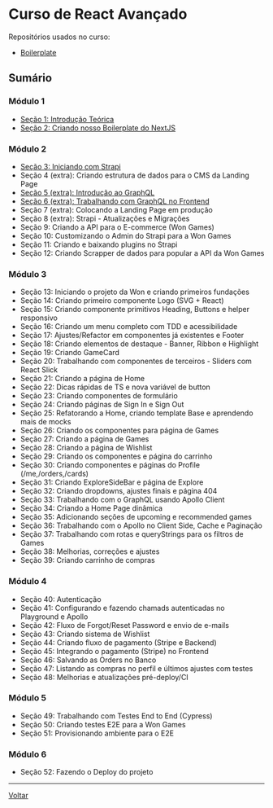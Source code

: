 # Curso de React Avançado

Repositórios usados no curso:

- [Boilerplate](https://github.com/felipebbarbosa/curso_udemy_react-avancado_boilerplate)

## Sumário

### Módulo 1

- [Seção 1: Introdução Teórica](./s1m1_introducao.md)
- [Seção 2: Criando nosso Boilerplate do NextJS](./s2m1_boilerplate-nextjs.md)

### Módulo 2

- [Seção 3: Iniciando com Strapi](./s3m2_strapi.md)
- Seção 4 (extra): Criando estrutura de dados para o CMS da Landing Page
- [Seção 5 (extra): Introdução ao GraphQL](./s5m2_introducao-graphql.md)
- [Seção 6 (extra): Trabalhando com GraphQL no Frontend](./s6m2_graphql-frontend.md)
- Seção 7 (extra): Colocando a Landing Page em produção
- Seção 8 (extra): Strapi - Atualizações e Migrações
- Seção 9: Criando a API para o E-commerce (Won Games)
- Seção 10: Customizando o Admin do Strapi para a Won Games
- Seção 11: Criando e baixando plugins no Strapi
- Seção 12: Criando Scrapper de dados para popular a API da Won Games

### Módulo 3

- Seção 13: Iniciando o projeto da Won e criando primeiros fundações
- Seção 14: Criando primeiro componente Logo (SVG + React)
- Seção 15: Criando componente primitivos Heading, Buttons e helper responsivo
- Seção 16: Criando um menu completo com TDD e acessibilidade
- Seção 17: Ajustes/Refactor em componentes já existentes e Footer
- Seção 18: Criando elementos de destaque - Banner, Ribbon e Highlight
- Seção 19: Criando GameCard
- Seção 20: Trabalhando com componentes de terceiros - Sliders com React Slick
- Seção 21: Criando a página de Home
- Seção 22: Dicas rápidas de TS e nova variável de button
- Seção 23: Criando componentes de formulário
- Seção 24: Criando páginas de Sign In e Sign Out
- Seção 25: Refatorando a Home, criando template Base e aprendendo mais de mocks
- Seção 26: Criando os componentes para página de Games
- Seção 27: Criando a página de Games
- Seção 28: Criando a página de Wishlist
- Seção 29: Criando os componentes e página do carrinho
- Seção 30: Criando componentes e páginas do Profile (/me,/orders,/cards)
- Seção 31: Criando ExploreSideBar e página de Explore
- Seção 32: Criando dropdowns, ajustes finais e página 404
- Seção 33: Trabalhando com o GraphQL usando Apollo Client
- Seção 34: Criando a Home Page dinâmica
- Seção 35: Adicionando seções de upcoming e recommended games
- Seção 36: Trabalhando com o Apollo no Client Side, Cache e Paginação
- Seção 37: Trabalhando com rotas e queryStrings para os filtros de Games
- Seção 38: Melhorias, correções e ajustes
- Seção 39: Criando carrinho de compras

### Módulo 4

- Seção 40: Autenticação
- Seção 41: Configurando e fazendo chamads autenticadas no Playground e Apollo
- Seção 42: Fluxo de Forgot/Reset Password e envio de e-mails
- Seção 43: Criando sistema de Wishlist
- Seção 44: Criando fluxo de pagamento (Stripe e Backend)
- Seção 45: Integrando o pagamento (Stripe) no Frontend
- Seção 46: Salvando as Orders no Banco
- Seção 47: Listando as compras no perfil e últimos ajustes com testes
- Seção 48: Melhorias e atualizações pré-deploy/CI

### Módulo 5

- Seção 49: Trabalhando com Testes End to End (Cypress)
- Seção 50: Criando testes E2E para a Won Games
- Seção 51: Provisionando ambiente para o E2E

### Módulo 6

- Seção 52: Fazendo o Deploy do projeto

---

[Voltar](../../../README.md)